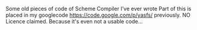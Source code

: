 Some old pieces of code of Scheme Compiler I've ever wrote
Part of this is placed in my googlecode <https://code.google.com/p/yasfs/> previously.
NO Licence claimed. Because it's even not a usable code...
